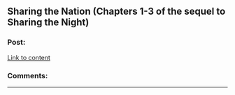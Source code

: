 ## Sharing the Nation (Chapters 1-3 of the sequel to Sharing the Night)

### Post:

[Link to content](https://www.fimfiction.net/story/445652/sharing-the-nation)

### Comments:

---

